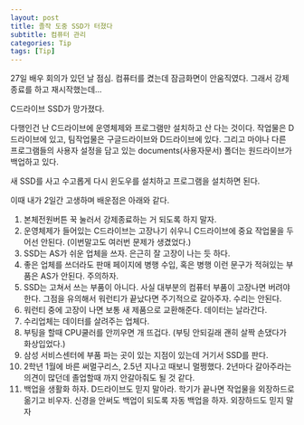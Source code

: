 ```yaml
---
layout: post
title: 졸작 도중 SSD가 터졌다
subtitle: 컴퓨터 관리
categories: Tip
tags: [Tip]
---
```

27일 배우 회의가 있던 날 점심.
컴퓨터를 켰는데 잠금화면이 안움직였다.
그래서 강제종료를 하고 재시작했는데...

C드라이브 SSD가 망가졌다.

다행인건 난 C드라이브에 운영체제와 프로그램만 설치하고 산 다는 것이다.
작업물은 D드라이브에 있고, 팀작업물은 구글드라이브와 D드라이브에 있다.
그리고 마야나 다른 프로그램들의 사용자 설정을 담고 있는 documents(사용자문서) 폴더는 원드라이브가 백업하고 있다.

새 SSD를 사고 수고롭게 다시 윈도우를 설치하고 프로그램을 설치하면 된다.

이때 내가 2일간 고생하며 배운점은 아래와 같다.
1. 본체전원버튼 꾹 눌러서 강제종료하는 거 되도록 하지 말자.
2. 운영체제가 들어있는 C드라이브는 고장나기 쉬우니 C드라이브에 중요 작업물을 두어선 안된다. (이번말고도 여러번 문제가 생겼었다.)
3. SSD는 AS가 쉬운 업체을 쓰자. 은근히 잘 고장이 나는 듯 하다.
4. 좋은 업체를 쓰더라도 판매 페이지에 병행 수입, 혹은 병행 이런 문구가 적혀있는 부품은 AS가 안된다. 주의하자.
5. SSD는 고쳐서 쓰는 부품이 아니다. 사실 대부분의 컴퓨터 부품이 고장나면 버려야한다. 그점을 유의해서 워런티가 끝났다면 주기적으로 갈아주자. 수리는 안된다.
6. 워런티 중에 고장이 나면 보통 새 제품으로 교환해준다. 데이터는 날라간다.
7. 수리업체는 데이터를 살려주는 업체다.
8. 부팅을 할때 CPU쿨러를 안끼우면 개 뜨겁다. (부팅 안되길래 괜히 살짝 손댔다가 화상입었다.)
9. 삼성 서비스센터에 부품 파는 곳이 있는 지점이 있는데 거기서 SSD를 판다.
10. 2학년 1월에 바른 써멀구리스, 2.5년 지나고 때보니 멀쩡했다. 2년마다 갈아주라는 의견이 많던데 졸업할때 까지 안갈아줘도 될 것 같다.
11. 백업을 생활화 하자. D드라이브도 믿지 말아라. 학기가 끝나면 작업물을 외장하드로 옮기고 비우자. 신경을 안써도 백업이 되도록 자동 백업을 하자. 외장하드도 믿지 말자